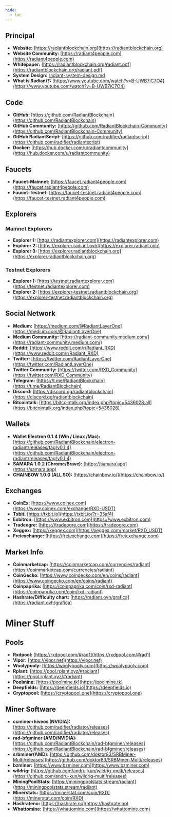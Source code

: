 ```yaml
---
hide:
  - toc
---
```

## Principal

- **Website:** [https://radiantblockchain.org](https://radiantblockchain.org)
- **Website Community:** [https://radiant4people.com](https://radiant4people.com)
- **Whitepaper:** [https://radiantblockchain.org/radiant.pdf](https://radiantblockchain.org/radiant.pdf)
- **System Design:** [radiant-system-design.md](https://github.com/RadiantBlockchain/radiant-node/blob/master/doc/whitepaper/radiant-system-design.md)
- **What is Radiant?:** [https://www.youtube.com/watch?v=B-UWB7iC7O4](https://www.youtube.com/watch?v=B-UWB7iC7O4)

## Code
- **GitHub:** [https://github.com/RadiantBlockchain](https://github.com/RadiantBlockchain)
- **GitHub Community:** [https://github.com/RadiantBlockchain-Community](https://github.com/RadiantBlockchain-Community)
- **GitHub RadiantScript:** [https://github.com/radifier/radiantscript](https://github.com/radifier/radiantscript)
- **Docker:** [https://hub.docker.com/u/radiantcommunity](https://hub.docker.com/u/radiantcommunity)

## Faucets
- **Faucet-Mainnet:** [https://faucet.radiant4people.com](https://faucet.radiant4people.com)
- **Faucet-Testnet:** [https://faucet-testnet.radiant4people.com](https://faucet-testnet.radiant4people.com)

## Explorers

### Mainnet Explorers

- **Explorer 1:** [https://radiantexplorer.com](https://radiantexplorer.com)
- **Explorer 2:** [https://explorer.radiant.ovh](https://explorer.radiant.ovh)
- **Explorer 3:** [https://explorer.radiantblockchain.org](https://explorer.radiantblockchain.org)

### Testnet Explorers

- **Explorer 1:** [https://testnet.radiantexplorer.com](https://testnet.radiantexplorer.com)
- **Explorer 2:** [https://explorer-testnet.radiantblockchain.org](https://explorer-testnet.radiantblockchain.org)

## Social Network

- **Medium:** [https://medium.com/@RadiantLayerOne](https://medium.com/@RadiantLayerOne)
- **Medium Community:** [https://radiant-community.medium.com/](https://radiant-community.medium.com/)
- **Reddit:** [https://www.reddit.com/r/Radiant_RXD](https://www.reddit.com/r/Radiant_RXD)
- **Twitter:** [https://twitter.com/RadiantLayerOne](https://twitter.com/RadiantLayerOne)
- **Twitter Community:** [https://twitter.com/RXD_Community](https://twitter.com/RXD_Community)
- **Telegram:** [https://t.me/RadiantBlockchain](https://t.me/RadiantBlockchain)
- **Discord:** [https://discord.gg/radiantblockchain](https://discord.gg/radiantblockchain)
- **Bitcointalk:** [https://bitcointalk.org/index.php?topic=5436028;all](https://bitcointalk.org/index.php?topic=5436028)

## Wallets

- **Wallet Electron 0.1.4 (Win / Linux /Mac):** [https://github.com/RadiantBlockchain/electron-radiant/releases/tag/v0.1.4](https://github.com/RadiantBlockchain/electron-radiant/releases/tag/v0.1.4)
- **SAMARA 1.0.2 (Chrome/Brave):** [https://samara.app](https://samara.app)
- **CHAINBOW 1.0.0 (ALL SO):** [https://chainbow.io/](https://chainbow.io/)

## Exchanges

- **CoinEx:** [https://www.coinex.com](https://www.coinex.com/exchange/RXD-USDT)
- **Txbit:** [https://txbit.io](https://txbit.io/?r=35af4)
- **Exbitron:**  [https://www.exbitron.com](https://www.exbitron.com)
- **Tradeogre:** [https://tradeogre.com](https://tradeogre.com)
- **Xeggex:** [https://xeggex.com](https://xeggex.com/market/RXD_USDT)
- **Freiexchange:** [https://freiexchange.com](https://freiexchange.com)

## Market Info

- **Coinmarketcap:** [https://coinmarketcap.com/currencies/radiant](https://coinmarketcap.com/currencies/radiant)
- **CoinGecko:** [https://www.coingecko.com/en/coins/radiant](https://www.coingecko.com/en/coins/radiant)
- **Coinpaprika:** [https://coinpaprika.com/coin/rxd-radiant](https://coinpaprika.com/coin/rxd-radiant)
- **Hashrate/Difficulty chart:** [https://radiant.ovh/grafica](https://radiant.ovh/grafica)

# Miner Stuff

## Pools

- **Rxdpool:** [https://rxdpool.com/#rad1](https://rxdpool.com/#rad1)
- **Vipor:** [https://vipor.net](https://vipor.net)
- **Woolypooly:** [https://woolypooly.com](https://woolypooly.com)
- **Rplant:** [https://pool.rplant.xyz/#radiant](https://pool.rplant.xyz/#radiant)
- **Poolmine:** [https://poolmine.tk](https://poolmine.tk)
- **Deepfields:** [https://deepfields.io](https://deepfields.io)
- **Cryptopool:** [https://cryptopool.one](https://cryptopool.one)


## Miner Software

- **ccminer+hiveos (NVIDIA):** [https://github.com/radifier/radiator/releases](https://github.com/radifier/radiator/releases)
- **rad-bfgminer (AMD/NVIDIA):** [https://github.com/RadiantBlockchain/rad-bfgminer/releases](https://github.com/RadiantBlockchain/rad-bfgminer/releases)
- **srbminer(AMD):** [https://github.com/doktor83/SRBMiner-Multi/releases](https://github.com/doktor83/SRBMiner-Multi/releases)
- **bzminer:** [https://www.bzminer.com](https://www.bzminer.com)
- **wildrig:** [https://github.com/andru-kun/wildrig-multi/releases](https://github.com/andru-kun/wildrig-multi/releases)
- **MiningPoolStats:** [https://miningpoolstats.stream/radiant](https://miningpoolstats.stream/radiant)
- **Minerstats:** [https://minerstat.com/coin/RXD](https://minerstat.com/coin/RXD)
- **Hashrateno:** [https://hashrate.no](https://hashrate.no)
- **Whattomine:** [https://whattomine.com](https://whattomine.com)

